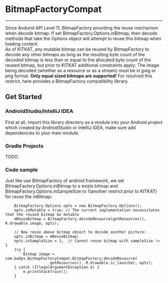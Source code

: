 # BitmapFactoryCompat

---

Since Andorid API Level 11, BitmapFactory providing the reuse mechanism when decode bitmap: If set BitmapFactory.Options.inBitmap, then decode methods that take the Options object will attempt to reuse this bitmap when loading content.    
As of KITKAT, any mutable bitmap can be reused by BitmapFactory to decode any other bitmaps as long as the resulting byte count of the decoded bitmap is less than or equal to the allocated byte count of the reused bitmap, but prior to KITKAT additional constraints apply: The image being decoded (whether as a resource or as a stream) must be in jpeg or png format. **Only equal sized bitmaps are supported!** For resolved this restrict, here provides a BitmapFactory compatibility library.

## Get Started

### AndroidStudio/IntelliJ IDEA
First at all, import this library directory as a module into your Android project which created by AndroidStudio or IntelliJ IDEA, make sure add dependencies to your main module.

### Gradle Projects
TODO.

### Code sample
Just like use BitmapFactory of android framework, we set BitmapFactory.Options.inBitmap to a exists bitmap and BitmapFactory.Options.inSampleSize to 1(another restrict prior to KITKAT) for reuse the inBitmap:   

```
    BitmapFactory.Options opts = new BitmapFactory.Options();
    opts.inMutable = true; // The current implementation necessitates that the reused bitmap be mutable
    mReuseBitmap = BitmapFactory.decodeResource(getResources(), R.drawable.image, opts);

    // Now reuse above bitmap object to decode another picture:
    opts.inBitmap = mReuseBitmap;
    opts.inSampleSize = 1;  // Cannot reuse bitmap with sampleSize != 1
    try {
        Bitmap image = com.badpx.BitmapFactoryCompat.BitmapFactory.decodeResource(
                    getResources(), R.drawable.ic_launcher, opts);
    } catch (IllegalArgumentException e) {
        e.printStackTrace();
    }
```
